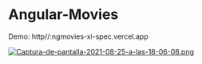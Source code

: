 # Angular-Movies

Demo: http//:ngmovies-xi-spec.vercel.app

[![Captura-de-pantalla-2021-08-25-a-las-18-06-08.png](https://i.postimg.cc/KY4gz8FT/Captura-de-pantalla-2021-08-25-a-las-18-06-08.png)](https://postimg.cc/HJDLvHrW)


